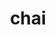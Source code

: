 ---
title: "chai"
layout: cache
categories: [package, v0.21.0]
meta: {"versions": ["2022.03.0"], "compilers": ["cce@=15.0.1", "gcc@=11.4.0", "gcc@=7.3.1", "gcc@=9.4.0", "oneapi@=2023.2.0"], "oss": ["amzn2", "rhel8", "ubuntu20.04"], "platforms": ["linux"], "targets": ["aarch64", "neoverse_n1", "neoverse_v1", "ppc64le", "x86_64_v3", "zen4"], "stacks": ["e4s", "e4s-cray-rhel", "e4s-neoverse_v1", "e4s-oneapi", "e4s-power", "e4s-rocm-external", "radiuss-aws", "radiuss-aws-aarch64", "root"], "num_specs": 19, "num_specs_by_stack": {"root": 19, "radiuss-aws-aarch64": 2, "radiuss-aws": 2, "e4s-cray-rhel": 1, "e4s-neoverse_v1": 4, "e4s-power": 2, "e4s": 5, "e4s-rocm-external": 2, "e4s-oneapi": 1}}
spec_details: [{"hash": "verzx3xaegkwxb4oznufjgly6m2vnn3w", "compiler": "gcc@=7.3.1", "versions": ["2022.03.0"], "os": "amzn2", "platform": "linux", "target": "aarch64", "variants": ["~benchmarks", "build_system=cmake", "build_type=Release", "~cuda", "~enable_pick", "+examples", "generator=make", "~ipo", "~openmp", "~raja", "~rocm", "+shared", "~tests"], "stacks": ["root", "radiuss-aws-aarch64"], "size": "-", "tarball": "https://binaries.spack.io/releases/v0.21.0/build_cache/linux-amzn2-aarch64/gcc-7.3.1/chai-2022.03.0/linux-amzn2-aarch64-gcc-7.3.1-chai-2022.03.0-verzx3xaegkwxb4oznufjgly6m2vnn3w.spack"}, {"hash": "kw2ysrji6ny2l5jwxg7yflcjqwefljmn", "compiler": "gcc@=7.3.1", "versions": ["2022.03.0"], "os": "amzn2", "platform": "linux", "target": "neoverse_n1", "variants": ["~benchmarks", "build_system=cmake", "build_type=Release", "~cuda", "~enable_pick", "+examples", "generator=make", "~ipo", "~openmp", "~raja", "~rocm", "+shared", "~tests"], "stacks": ["root", "radiuss-aws-aarch64"], "size": "-", "tarball": "https://binaries.spack.io/releases/v0.21.0/build_cache/linux-amzn2-neoverse_n1/gcc-7.3.1/chai-2022.03.0/linux-amzn2-neoverse_n1-gcc-7.3.1-chai-2022.03.0-kw2ysrji6ny2l5jwxg7yflcjqwefljmn.spack"}, {"hash": "rnpqjo6lu2eacnjuvurz73twbcgokcrm", "compiler": "gcc@=7.3.1", "versions": ["2022.03.0"], "os": "amzn2", "platform": "linux", "target": "x86_64_v3", "variants": ["~benchmarks", "build_system=cmake", "build_type=Release", "~cuda", "~enable_pick", "+examples", "generator=make", "~ipo", "~openmp", "~raja", "~rocm", "+shared", "~tests"], "stacks": ["root", "radiuss-aws"], "size": "-", "tarball": "https://binaries.spack.io/releases/v0.21.0/build_cache/linux-amzn2-x86_64_v3/gcc-7.3.1/chai-2022.03.0/linux-amzn2-x86_64_v3-gcc-7.3.1-chai-2022.03.0-rnpqjo6lu2eacnjuvurz73twbcgokcrm.spack"}, {"hash": "sh4kyrajahqls6tnw726ebcpcbfarz3t", "compiler": "gcc@=7.3.1", "versions": ["2022.03.0"], "os": "amzn2", "platform": "linux", "target": "x86_64_v3", "variants": ["~benchmarks", "build_system=cmake", "build_type=Release", "+cuda", "cuda_arch=70", "~enable_pick", "+examples", "generator=make", "~ipo", "~openmp", "+raja", "~rocm", "+shared", "~tests"], "stacks": ["root", "radiuss-aws"], "size": "-", "tarball": "https://binaries.spack.io/releases/v0.21.0/build_cache/linux-amzn2-x86_64_v3/gcc-7.3.1/chai-2022.03.0/linux-amzn2-x86_64_v3-gcc-7.3.1-chai-2022.03.0-sh4kyrajahqls6tnw726ebcpcbfarz3t.spack"}, {"hash": "jnwnopy6cqk4x5opdyq7jab6yxlqyyr4", "compiler": "cce@=15.0.1", "versions": ["2022.03.0"], "os": "rhel8", "platform": "linux", "target": "zen4", "variants": ["~benchmarks", "build_system=cmake", "build_type=Release", "~cuda", "~enable_pick", "+examples", "generator=make", "~ipo", "~openmp", "~raja", "~rocm", "+shared", "~tests"], "stacks": ["root", "e4s-cray-rhel"], "size": "-", "tarball": "https://binaries.spack.io/releases/v0.21.0/build_cache/linux-rhel8-zen4/cce-15.0.1/chai-2022.03.0/linux-rhel8-zen4-cce-15.0.1-chai-2022.03.0-jnwnopy6cqk4x5opdyq7jab6yxlqyyr4.spack"}, {"hash": "hzao2tx3fzcu3h42a7o2h33hzicjtfxp", "compiler": "gcc@=11.4.0", "versions": ["2022.03.0"], "os": "ubuntu20.04", "platform": "linux", "target": "neoverse_v1", "variants": ["~benchmarks", "build_system=cmake", "build_type=Release", "+cuda", "cuda_arch=80", "~enable_pick", "+examples", "generator=make", "~ipo", "~openmp", "~raja", "~rocm", "+shared", "~tests"], "stacks": ["e4s-neoverse_v1", "root"], "size": "-", "tarball": "https://binaries.spack.io/releases/v0.21.0/build_cache/linux-ubuntu20.04-neoverse_v1/gcc-11.4.0/chai-2022.03.0/linux-ubuntu20.04-neoverse_v1-gcc-11.4.0-chai-2022.03.0-hzao2tx3fzcu3h42a7o2h33hzicjtfxp.spack"}, {"hash": "ze4an7yuvdpydqqaq3sjc5uyou35qdnt", "compiler": "gcc@=11.4.0", "versions": ["2022.03.0"], "os": "ubuntu20.04", "platform": "linux", "target": "neoverse_v1", "variants": ["~benchmarks", "build_system=cmake", "build_type=Release", "~cuda", "~enable_pick", "+examples", "generator=make", "~ipo", "~openmp", "~raja", "~rocm", "+shared", "~tests"], "stacks": ["e4s-neoverse_v1", "root"], "size": "-", "tarball": "https://binaries.spack.io/releases/v0.21.0/build_cache/linux-ubuntu20.04-neoverse_v1/gcc-11.4.0/chai-2022.03.0/linux-ubuntu20.04-neoverse_v1-gcc-11.4.0-chai-2022.03.0-ze4an7yuvdpydqqaq3sjc5uyou35qdnt.spack"}, {"hash": "cm5sirgzyxldz3sj2keqpfv3ck7tgjp5", "compiler": "gcc@=11.4.0", "versions": ["2022.03.0"], "os": "ubuntu20.04", "platform": "linux", "target": "neoverse_v1", "variants": ["~benchmarks", "build_system=cmake", "build_type=Release", "+cuda", "cuda_arch=75", "~enable_pick", "+examples", "generator=make", "~ipo", "~openmp", "~raja", "~rocm", "+shared", "~tests"], "stacks": ["e4s-neoverse_v1", "root"], "size": "-", "tarball": "https://binaries.spack.io/releases/v0.21.0/build_cache/linux-ubuntu20.04-neoverse_v1/gcc-11.4.0/chai-2022.03.0/linux-ubuntu20.04-neoverse_v1-gcc-11.4.0-chai-2022.03.0-cm5sirgzyxldz3sj2keqpfv3ck7tgjp5.spack"}, {"hash": "b2tdzzmmrmnoryedct7xjcu56p7ihehv", "compiler": "gcc@=11.4.0", "versions": ["2022.03.0"], "os": "ubuntu20.04", "platform": "linux", "target": "neoverse_v1", "variants": ["~benchmarks", "build_system=cmake", "build_type=Release", "+cuda", "cuda_arch=90", "~enable_pick", "+examples", "generator=make", "~ipo", "~openmp", "~raja", "~rocm", "+shared", "~tests"], "stacks": ["e4s-neoverse_v1", "root"], "size": "-", "tarball": "https://binaries.spack.io/releases/v0.21.0/build_cache/linux-ubuntu20.04-neoverse_v1/gcc-11.4.0/chai-2022.03.0/linux-ubuntu20.04-neoverse_v1-gcc-11.4.0-chai-2022.03.0-b2tdzzmmrmnoryedct7xjcu56p7ihehv.spack"}, {"hash": "hcpmxovm7qmwcbcymrtiuyfvwwsisdnf", "compiler": "gcc@=9.4.0", "versions": ["2022.03.0"], "os": "ubuntu20.04", "platform": "linux", "target": "ppc64le", "variants": ["~benchmarks", "build_system=cmake", "build_type=Release", "~cuda", "~enable_pick", "+examples", "generator=make", "~ipo", "~openmp", "~raja", "~rocm", "+shared", "~tests"], "stacks": ["e4s-power", "root"], "size": "-", "tarball": "https://binaries.spack.io/releases/v0.21.0/build_cache/linux-ubuntu20.04-ppc64le/gcc-9.4.0/chai-2022.03.0/linux-ubuntu20.04-ppc64le-gcc-9.4.0-chai-2022.03.0-hcpmxovm7qmwcbcymrtiuyfvwwsisdnf.spack"}, {"hash": "25vuj3egmq5naj7hg7h2kij6cddwgv43", "compiler": "gcc@=9.4.0", "versions": ["2022.03.0"], "os": "ubuntu20.04", "platform": "linux", "target": "ppc64le", "variants": ["~benchmarks", "build_system=cmake", "build_type=Release", "+cuda", "cuda_arch=70", "~enable_pick", "+examples", "generator=make", "~ipo", "~openmp", "~raja", "~rocm", "+shared", "~tests"], "stacks": ["e4s-power", "root"], "size": "-", "tarball": "https://binaries.spack.io/releases/v0.21.0/build_cache/linux-ubuntu20.04-ppc64le/gcc-9.4.0/chai-2022.03.0/linux-ubuntu20.04-ppc64le-gcc-9.4.0-chai-2022.03.0-25vuj3egmq5naj7hg7h2kij6cddwgv43.spack"}, {"hash": "viy4lil4khedgkasslosslajs5idrnzy", "compiler": "gcc@=11.4.0", "versions": ["2022.03.0"], "os": "ubuntu20.04", "platform": "linux", "target": "x86_64_v3", "variants": ["amdgpu_target=gfx90a", "~benchmarks", "build_system=cmake", "build_type=Release", "~cuda", "~enable_pick", "+examples", "generator=make", "~ipo", "~openmp", "~raja", "+rocm", "+shared", "~tests"], "stacks": ["root", "e4s"], "size": "-", "tarball": "https://binaries.spack.io/releases/v0.21.0/build_cache/linux-ubuntu20.04-x86_64_v3/gcc-11.4.0/chai-2022.03.0/linux-ubuntu20.04-x86_64_v3-gcc-11.4.0-chai-2022.03.0-viy4lil4khedgkasslosslajs5idrnzy.spack"}, {"hash": "3tlkic2tinezdltkjdu3f7rjgztf3t26", "compiler": "gcc@=11.4.0", "versions": ["2022.03.0"], "os": "ubuntu20.04", "platform": "linux", "target": "x86_64_v3", "variants": ["~benchmarks", "build_system=cmake", "build_type=Release", "+cuda", "cuda_arch=80", "~enable_pick", "+examples", "generator=make", "~ipo", "~openmp", "~raja", "~rocm", "+shared", "~tests"], "stacks": ["root", "e4s"], "size": "-", "tarball": "https://binaries.spack.io/releases/v0.21.0/build_cache/linux-ubuntu20.04-x86_64_v3/gcc-11.4.0/chai-2022.03.0/linux-ubuntu20.04-x86_64_v3-gcc-11.4.0-chai-2022.03.0-3tlkic2tinezdltkjdu3f7rjgztf3t26.spack"}, {"hash": "qym3wv6bhqcnxr2uljb3tesnncabsbks", "compiler": "gcc@=11.4.0", "versions": ["2022.03.0"], "os": "ubuntu20.04", "platform": "linux", "target": "x86_64_v3", "variants": ["amdgpu_target=gfx908", "~benchmarks", "build_system=cmake", "build_type=Release", "~cuda", "~enable_pick", "+examples", "generator=make", "~ipo", "~openmp", "~raja", "+rocm", "+shared", "~tests"], "stacks": ["root", "e4s-rocm-external"], "size": "-", "tarball": "https://binaries.spack.io/releases/v0.21.0/build_cache/linux-ubuntu20.04-x86_64_v3/gcc-11.4.0/chai-2022.03.0/linux-ubuntu20.04-x86_64_v3-gcc-11.4.0-chai-2022.03.0-qym3wv6bhqcnxr2uljb3tesnncabsbks.spack"}, {"hash": "s4xi7m3xyomrhhce7pcye2gjcht4zmsj", "compiler": "gcc@=11.4.0", "versions": ["2022.03.0"], "os": "ubuntu20.04", "platform": "linux", "target": "x86_64_v3", "variants": ["amdgpu_target=gfx90a", "~benchmarks", "build_system=cmake", "build_type=Release", "~cuda", "~enable_pick", "+examples", "generator=make", "~ipo", "~openmp", "~raja", "+rocm", "+shared", "~tests"], "stacks": ["root", "e4s-rocm-external"], "size": "-", "tarball": "https://binaries.spack.io/releases/v0.21.0/build_cache/linux-ubuntu20.04-x86_64_v3/gcc-11.4.0/chai-2022.03.0/linux-ubuntu20.04-x86_64_v3-gcc-11.4.0-chai-2022.03.0-s4xi7m3xyomrhhce7pcye2gjcht4zmsj.spack"}, {"hash": "6gvx2y7fki4gygyvl6ntfxcxdithk4bv", "compiler": "gcc@=11.4.0", "versions": ["2022.03.0"], "os": "ubuntu20.04", "platform": "linux", "target": "x86_64_v3", "variants": ["~benchmarks", "build_system=cmake", "build_type=Release", "+cuda", "cuda_arch=90", "~enable_pick", "+examples", "generator=make", "~ipo", "~openmp", "~raja", "~rocm", "+shared", "~tests"], "stacks": ["root", "e4s"], "size": "-", "tarball": "https://binaries.spack.io/releases/v0.21.0/build_cache/linux-ubuntu20.04-x86_64_v3/gcc-11.4.0/chai-2022.03.0/linux-ubuntu20.04-x86_64_v3-gcc-11.4.0-chai-2022.03.0-6gvx2y7fki4gygyvl6ntfxcxdithk4bv.spack"}, {"hash": "ug67nknl7trq3p6vgxxxi5crxh7geoxa", "compiler": "gcc@=11.4.0", "versions": ["2022.03.0"], "os": "ubuntu20.04", "platform": "linux", "target": "x86_64_v3", "variants": ["~benchmarks", "build_system=cmake", "build_type=Release", "~cuda", "~enable_pick", "+examples", "generator=make", "~ipo", "~openmp", "~raja", "~rocm", "+shared", "~tests"], "stacks": ["root", "e4s"], "size": "-", "tarball": "https://binaries.spack.io/releases/v0.21.0/build_cache/linux-ubuntu20.04-x86_64_v3/gcc-11.4.0/chai-2022.03.0/linux-ubuntu20.04-x86_64_v3-gcc-11.4.0-chai-2022.03.0-ug67nknl7trq3p6vgxxxi5crxh7geoxa.spack"}, {"hash": "vmfrd52ihnlfpj7wru4bhicacyuiti44", "compiler": "gcc@=11.4.0", "versions": ["2022.03.0"], "os": "ubuntu20.04", "platform": "linux", "target": "x86_64_v3", "variants": ["amdgpu_target=gfx908", "~benchmarks", "build_system=cmake", "build_type=Release", "~cuda", "~enable_pick", "+examples", "generator=make", "~ipo", "~openmp", "~raja", "+rocm", "+shared", "~tests"], "stacks": ["root", "e4s"], "size": "-", "tarball": "https://binaries.spack.io/releases/v0.21.0/build_cache/linux-ubuntu20.04-x86_64_v3/gcc-11.4.0/chai-2022.03.0/linux-ubuntu20.04-x86_64_v3-gcc-11.4.0-chai-2022.03.0-vmfrd52ihnlfpj7wru4bhicacyuiti44.spack"}, {"hash": "w4w7rlvc356wt6vremqndbk2rqp774u3", "compiler": "oneapi@=2023.2.0", "versions": ["2022.03.0"], "os": "ubuntu20.04", "platform": "linux", "target": "x86_64_v3", "variants": ["~benchmarks", "build_system=cmake", "build_type=Release", "~cuda", "~enable_pick", "+examples", "generator=make", "~ipo", "~openmp", "~raja", "~rocm", "+shared", "~tests"], "stacks": ["root", "e4s-oneapi"], "size": "-", "tarball": "https://binaries.spack.io/releases/v0.21.0/build_cache/linux-ubuntu20.04-x86_64_v3/oneapi-2023.2.0/chai-2022.03.0/linux-ubuntu20.04-x86_64_v3-oneapi-2023.2.0-chai-2022.03.0-w4w7rlvc356wt6vremqndbk2rqp774u3.spack"}]
---